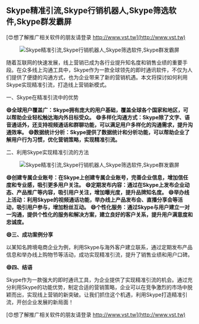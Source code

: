 ## **Skype精准引流,Skype行销机器人,Skype筛选软件,Skype群发霸屏**

[😍想了解推广相关软件的朋友请登录 http://www.vst.tw](http://www.vst.tw)

 <center><img src="https://vst.tw/MP4/tuiguang/png/5.png" alt="Skype精准引流,Skype行销机器人,Skype筛选软件,Skype群发霸屏"></center>

随着互联网的快速发展，线上营销已成为各行业提升知名度和销售业绩的重要手段。在众多线上沟通工具中，Skype作为一款全球领先的即时通讯软件，不仅为人们提供了便捷的沟通方式，也为企业带来了新的营销机遇。本文将探讨如何利用Skype实现精准引流，打造线上营销新模式。

一、Skype在精准引流中的优势

**😄全球用户覆盖广：Skype拥有庞大的用户基础，覆盖全球各个国家和地区，可以帮助企业轻松触达海内外目标受众。**
**😄多样化沟通方式：Skype除了文字、语音通话外，还支持视频通话和群聊功能，可以满足用户多样化的沟通需求，提升沟通效率。**
**😄数据统计分析：Skype提供了数据统计和分析功能，可以帮助企业了解用户行为习惯，优化营销策略，实现精准引流。**

二、利用Skype实现精准引流的方法

 <center><img src="https://vst.tw/MP4/tuiguang/png/0.png" alt="Skype精准引流,Skype行销机器人,Skype筛选软件,Skype群发霸屏"></center>

**😄创建专属企业账号：在Skype上创建专属企业账号，完善企业信息，增加信任度和专业感，吸引更多用户关注。**
**😄定期发布内容：通过在Skype上发布企业动态、产品推广等内容，吸引用户关注，增加曝光度，提升品牌知名度。**
**😄举办线上活动：利用Skype的视频通话功能，举办线上产品发布会、直播分享会等活动，吸引用户参与，增加粉丝互动。**
**😄个性化服务：通过Skype与用户建立一对一沟通，提供个性化的服务和解决方案，建立良好的客户关系，提升用户满意度和忠诚度。**

**😄三、成功案例分享**

以某知名跨境电商企业为例，利用Skype与海外客户建立联系，通过定期发布产品信息和举办线上购物节等活动，成功实现精准引流，提升了销售业绩和用户口碑。

**😄四、结语**

Skype作为一款强大的即时通讯工具，为企业提供了实现精准引流的机会。通过充分利用Skype的功能优势，制定合适的营销策略，企业可以在竞争激烈的市场中脱颖而出，实现线上营销的新突破。让我们抓住这个机遇，利用Skype打造精准引流，开创企业发展的新局面！

[😍想了解推广相关软件的朋友请登录 http://www.vst.tw](http://www.vst.tw)



